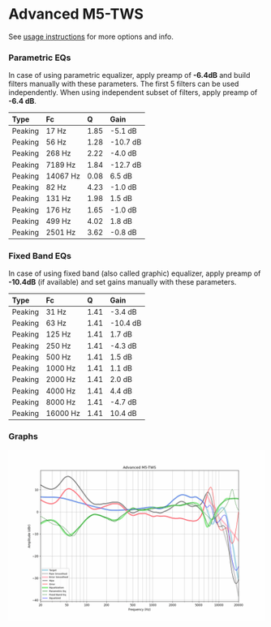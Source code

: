 # Advanced M5-TWS
See [usage instructions](https://github.com/jaakkopasanen/AutoEq#usage) for more options and info.

### Parametric EQs
In case of using parametric equalizer, apply preamp of **-6.4dB** and build filters manually
with these parameters. The first 5 filters can be used independently.
When using independent subset of filters, apply preamp of **-6.4 dB**.

| Type    | Fc       |    Q | Gain     |
|:--------|:---------|:-----|:---------|
| Peaking | 17 Hz    | 1.85 | -5.1 dB  |
| Peaking | 56 Hz    | 1.28 | -10.7 dB |
| Peaking | 268 Hz   | 2.22 | -4.0 dB  |
| Peaking | 7189 Hz  | 1.84 | -12.7 dB |
| Peaking | 14067 Hz | 0.08 | 6.5 dB   |
| Peaking | 82 Hz    | 4.23 | -1.0 dB  |
| Peaking | 131 Hz   | 1.98 | 1.5 dB   |
| Peaking | 176 Hz   | 1.65 | -1.0 dB  |
| Peaking | 499 Hz   | 4.02 | 1.8 dB   |
| Peaking | 2501 Hz  | 3.62 | -0.8 dB  |

### Fixed Band EQs
In case of using fixed band (also called graphic) equalizer, apply preamp of **-10.4dB**
(if available) and set gains manually with these parameters.

| Type    | Fc       |    Q | Gain     |
|:--------|:---------|:-----|:---------|
| Peaking | 31 Hz    | 1.41 | -3.4 dB  |
| Peaking | 63 Hz    | 1.41 | -10.4 dB |
| Peaking | 125 Hz   | 1.41 | 1.7 dB   |
| Peaking | 250 Hz   | 1.41 | -4.3 dB  |
| Peaking | 500 Hz   | 1.41 | 1.5 dB   |
| Peaking | 1000 Hz  | 1.41 | 1.1 dB   |
| Peaking | 2000 Hz  | 1.41 | 2.0 dB   |
| Peaking | 4000 Hz  | 1.41 | 4.4 dB   |
| Peaking | 8000 Hz  | 1.41 | -4.7 dB  |
| Peaking | 16000 Hz | 1.41 | 10.4 dB  |

### Graphs
![](./Advanced%20M5-TWS.png)